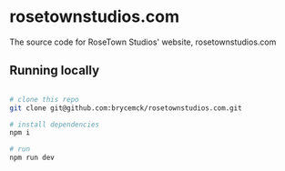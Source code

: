 # rosetownstudios.com
The source code for RoseTown Studios' website, rosetownstudios.com

## Running locally

```bash

# clone this repo
git clone git@github.com:brycemck/rosetownstudios.com.git

# install dependencies
npm i

# run
npm run dev
```